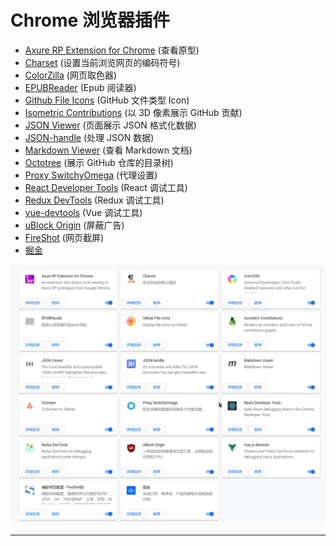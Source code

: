 # Chrome 浏览器插件

>

- [Axure RP Extension for Chrome][Axure] (查看原型)
- [Charset][Charset] (设置当前浏览网页的编码符号)
- [ColorZilla][ColorZilla] (网页取色器)
- [EPUBReader][EPUBReader] (Epub 阅读器)
- [Github File Icons][File Icons] (GitHub 文件类型 Icon)
- [Isometric Contributions][Isometric] (以 3D 像素展示 GitHub 贡献)
- [JSON Viewer][JSON Viewer] (页面展示 JSON 格式化数据)
- [JSON-handle][JSON-handle] (处理 JSON 数据)
- [Markdown Viewer][Markdown Viewer] (查看 Markdown 文档)
- [Octotree][Octotree] (展示 GitHub 仓库的目录树)
- [Proxy SwitchyOmega][Proxy] (代理设置)
- [React Developer Tools][React] (React 调试工具)
- [Redux DevTools][Redux] (Redux 调试工具)
- [vue-devtools][vue] (Vue 调试工具)
- [uBlock Origin][uBlock] (屏蔽广告)
- [FireShot][FireShot] (网页截屏)
- [掘金][juejin]

![Chrome-Plugins](./media/Chrome-Plugins.png)

---
[Axure]: https://chrome.google.com/webstore/detail/axure-rp-extension-for-ch/dogkpdfcklifaemcdfbildhcofnopogp
[Charset]: https://chrome.google.com/webstore/detail/charset/oenllhgkiiljibhfagbfogdbchhdchml
[ColorZilla]: https://chrome.google.com/webstore/detail/colorzilla/bhlhnicpbhignbdhedgjhgdocnmhomnp
[EPUBReader]: https://chrome.google.com/webstore/detail/epubreader/jhhclmfgfllimlhabjkgkeebkbiadflb
[File Icons]: https://chrome.google.com/webstore/detail/github-file-icons/kkokonbjllgdmblmbichgkkikhlcnekp
[Isometric]: https://chrome.google.com/webstore/detail/isometric-contributions/mjoedlfflcchnleknnceiplgaeoegien
[JSON Viewer]: https://chrome.google.com/webstore/detail/json-viewer/gbmdgpbipfallnflgajpaliibnhdgobh
[JSON-handle]: https://chrome.google.com/webstore/detail/json-handle/iahnhfdhidomcpggpaimmmahffihkfnj
[Markdown Viewer]: https://chrome.google.com/webstore/detail/markdown-viewer/ckkdlimhmcjmikdlpkmbgfkaikojcbjk
[Octotree]: https://chrome.google.com/webstore/detail/octotree/bkhaagjahfmjljalopjnoealnfndnagc
[Proxy]: https://chrome.google.com/webstore/detail/proxy-switchyomega/padekgcemlokbadohgkifijomclgjgif
[React]: https://chrome.google.com/webstore/detail/react-developer-tools/fmkadmapgofadopljbjfkapdkoienihi
[Redux]: https://chrome.google.com/webstore/detail/redux-devtools/lmhkpmbekcpmknklioeibfkpmmfibljd
[vue]: https://chrome.google.com/webstore/detail/vuejs-devtools/nhdogjmejiglipccpnnnanhbledajbpd
[uBlock]: https://chrome.google.com/webstore/detail/ublock-origin/cjpalhdlnbpafiamejdnhcphjbkeiagm
[FireShot]: https://chrome.google.com/webstore/detail/take-webpage-screenshots/mcbpblocgmgfnpjjppndjkmgjaogfceg
[juejin]: https://chrome.google.com/webstore/detail/%E6%8E%98%E9%87%91/lecdifefmmfjnjjinhaennhdlmcaeeeb
